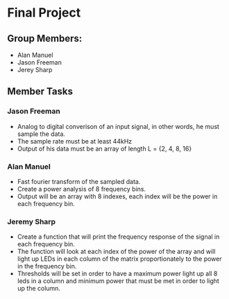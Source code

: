 # Final Project

## Group Members:
- Alan Manuel
- Jason Freeman
- Jerey Sharp

## Member Tasks
### Jason Freeman
- Analog to digital converison of an input signal, in other words, he must sample the data.
- The sample rate must be at least 44kHz
- Output of his data must be an array of length L = {2, 4, 8, 16}

### Alan Manuel
- Fast fourier transform of the sampled data.
- Create a power analysis of 8 frequency bins.
- Output will be an array with 8 indexes, each index will be the power in each frequency bin.

### Jeremy Sharp
- Create a function that will print the frequency response of the signal in each frequency bin.
- The function will look at each index of the power of the array and will light up LEDs in each column of the matrix proportionately to the power in the frequency bin.
- Thresholds will be set in order to have a maximum power light up all 8 leds in a column and minimum power that must be met in order to light up the column. 
